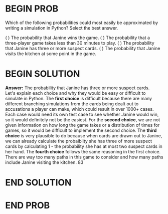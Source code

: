 # BEGIN PROB

Which of the following probabilities could most easily be approximated
by writing a simulation in Python? Select the best answer.

( ) The probability that Janine wins the game.
( ) The probability that a three-player game takes less than 30 minutes to play.
( ) The probability that Janine has three or more suspect cards.
( ) The probability that Janine visits the kitchen at some point in the game.

# BEGIN SOLUTION

**Answer:** The probability that Janine has three or more suspect cards.
<br>
Let's explain each choice and why they would be easy or difficult to simulate in Python. The **first choice** is difficult because there are many different branching simulations from the cards being dealt out to accusations a player can make, which could result in over 1000+ cases. Each case would need its own test case to see whether Janine would win, so it would definitely not be the easiest. For the **second choice**, we are not given information on how long the game takes or a distribution of times for games, so it would be difficult to implement the second choice. The **third choice** is very plausible to do because when cards are drawn out to Janine, we can already calculate the probaiblity she has three of more suspect cards by calculating 1 - the probability she has at most two suspect cards in her hand. The **fourth choice** follows the same reasoning in the first choice. There are way too many paths in this game to consider and how many paths include Janine visiting the kitchen.
<average>83</average>

# END SOLUTION

# END PROB